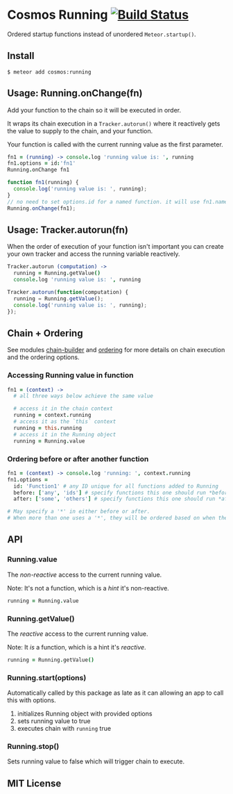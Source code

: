 # Cosmos Running [![Build Status](https://travis-ci.org/elidoran/cosmos-running.svg?branch=master)](https://travis-ci.org/elidoran/cosmos-running)

Ordered startup functions instead of unordered `Meteor.startup()`.

## Install

    $ meteor add cosmos:running


## Usage: Running.onChange(fn)

Add your function to the chain so it will be executed in order.

It wraps its chain execution in a `Tracker.autorun()` where it reactively gets the value to supply to the chain, and your function.

Your function is called with the current running value as the first parameter.

```coffeescript
fn1 = (running) -> console.log 'running value is: ', running
fn1.options = id:'fn1'
Running.onChange fn1
```

```javascript
function fn1(running) {
  console.log('running value is: ', running);
}
// no need to set options.id for a named function. it will use fn1.name
Running.onChange(fn1);
```

## Usage: Tracker.autorun(fn)

When the order of execution of your function isn't important you can create your own tracker and access the running variable reactively.

```coffeescript
Tracker.autorun (computation) ->
  running = Running.getValue()
  console.log 'running value is: ', running
```

```javascript
Tracker.autorun(function(computation) {
  running = Running.getValue();
  console.log('running value is: ', running);
});
```

## Chain + Ordering

See modules [chain-builder](https://www.npmjs.com/package/chain-builder) and [ordering](https://www.npmjs.com/package/ordering) for more details on chain execution and the ordering options.

### Accessing Running value in function

```coffeescript
fn1 = (context) ->
  # all three ways below achieve the same value

  # access it in the chain context
  running = context.running
  # access it as the `this` context
  running = this.running
  # access it in the Running object
  running = Running.value
```

### Ordering before or after another function

```coffeescript
fn1 = (context) -> console.log 'running: ', context.running
fn1.options =
  id: 'Function1' # any ID unique for all functions added to Running
  before: ['any', 'ids'] # specify functions this one should run *before*
  after: ['some', 'others'] # specify functions this one should run *after*

# May specify a '*' in either before or after.
# When more than one uses a '*', they will be ordered based on when they were added.
```

## API

### Running.value

The *non-reactive* access to the current running value.

Note: It's not a function, which is a *hint* it's non-reactive.

```coffeescript
running = Running.value
```

### Running.getValue()

The *reactive* access to the current running value.

Note: It *is* a function, which is a hint it's *reactive*.

```coffeescript
running = Running.getValue()
```

### Running.start(options)

Automatically called by this package as late as it can allowing an app to call this with options.

1. initializes Running object with provided options
2. sets running value to true
3. executes chain with `running` true


### Running.stop()

Sets running value to false which will trigger chain to execute.


## MIT License
